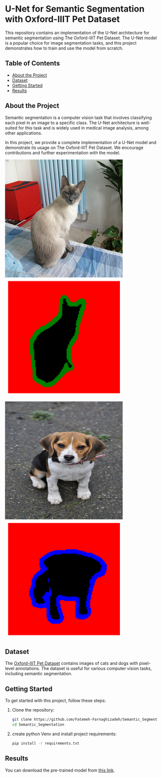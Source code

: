 # U-Net for Semantic Segmentation with Oxford-IIIT Pet Dataset

This repository contains an implementation of the U-Net architecture for semantic segmentation using The Oxford-IIIT Pet Dataset. The U-Net model is a popular choice for image segmentation tasks, and this project demonstrates how to train and use the model from scratch.


## Table of Contents
- [About the Project](#about-the-project)
- [Dataset](#dataset)
- [Getting Started](#getting-started)
- [Results](#results)

## About the Project

Semantic segmentation is a computer vision task that involves classifying each pixel in an image to a specific class. The U-Net architecture is well-suited for this task and is widely used in medical image analysis, among other applications.

In this project, we provide a complete implementation of a U-Net model and demonstrate its usage on The Oxford-IIIT Pet Dataset. We encourage contributions and further experimentation with the model.

 ![Original Image](cat.png)  ![Predicted Segmentation](cat_mask.png) 



 
 ![Original Image](dog.png)  ![Predicted Segmentation](dog_mask.png) 


## Dataset

The [Oxford-IIIT Pet Dataset](https://www.robots.ox.ac.uk/~vgg/data/pets/) contains images of cats and dogs with pixel-level annotations. The dataset is useful for various computer vision tasks, including semantic segmentation.


## Getting Started

To get started with this project, follow these steps:

1. Clone the repository:

   ```bash
   git clone https://github.com/Fatemeh-Farnaghizadeh/Semantic_Segmentation_UNET_Implementation_from_Scratch.git
   cd Semantic_Segmentation

2. create python Venv and install project requirements:

   ```bash
   pip install -r requirements.txt

## Results

You can download the pre-trained model from [this link](saved_model.pth).